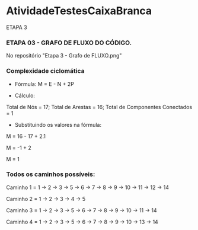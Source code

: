 # AtividadeTestesCaixaBranca
ETAPA 3

### ETAPA 03 - GRAFO DE FLUXO DO CÓDIGO.
No repositório "Etapa 3 - Grafo de FLUXO.png"

### Complexidade ciclomática
- Fórmula: M = E - N + 2P


- Cálculo:

Total de Nós = 17; Total de Arestas = 16; Total de Componentes Conectados = 1


- Substituindo os valores na fórmula:

M = 16 - 17 + 2.1

M = -1 + 2

M = 1

### Todos os caminhos possíveis: 
Caminho 1 = 1 → 2 → 3 → 5 → 6 → 7 → 8 → 9 → 10 → 11 → 12 → 14

Caminho 2 = 1 → 2 → 3 → 4 → 5

Caminho 3 = 1 → 2 → 3 → 5 → 6 → 7 → 8 → 9 → 10 → 11 → 14

Caminho 4 = 1 → 2 → 3 → 5 → 6 → 7 → 8 → 9 → 10 → 13 → 14
